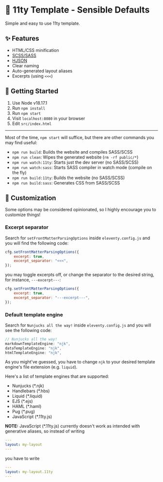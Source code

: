 # 📄 11ty Template - Sensible Defaults

Simple and easy to use 11ty template.

## ✨ Features

- HTML/CSS minification
- [SCSS/SASS](https://sass-lang.com/)
- [HJSON](https://hjson.github.io/)
- Clear naming
- Auto-generated layout aliases
- Excerpts (using `<<<`)


## 🚀 Getting Started

1. Use Node v18.17.1
2. Run `npm install`
3. Run `npm start`
4. Visit `localhost:8080` in your browser
5. Edit `src/index.html`

---

Most of the time, `npm start` will suffice, but there
are other commands you may find useful:

- `npm run build`: Builds the website and compiles SASS/SCSS
- `npm run clean`: Wipes the generated website (`rm -rf public/*`)
- `npm run watch:11ty`: Starts just the dev server (no SASS/SCSS)
- `npm run watch:sass`: Starts SASS compiler in watch mode (compile on the fly)
- `npm run build:11ty`: Builds the website (no SASS/SCSS)
- `npm run build:sass`: Generates CSS from SASS/SCSS

## 🔧 Customization

Some options may be considered opinionated, so
I highly encourage you to customize things!

### Excerpt separator

Search for `setFrontMatterParsingOptions` inside
`eleventy.config.js` and you will find the following
code:

```js
cfg.setFrontMatterParsingOptions({
    excerpt: true,
    excerpt_separator: "<<<",
});
```

you may toggle excerpts off, or change the separator to
the desired string, for instance, `---excerpt---`:

```js
cfg.setFrontMatterParsingOptions({
    excerpt: true,
    excerpt_separator: "---excerpt---",
});
```

### Default template engine

Search for `Nunjucks all the way!` inside
`eleventy.config.js` and you will see the following code:

```js
// Nunjucks all the way!
markdownTemplateEngine: "njk",
dataTemplateEngine: "njk",
htmlTemplateEngine: "njk",
```

As you might've guessed, you have to change `njk` to your
desired template engine's file extension (e.g. `liquid`).

Here's a list of template engines that are supported:

- Nunjucks (*.njk)
- Handlebars (*.hbs)
- Liquid (*.liquid)
- EJS (*.ejs)
- HAML (*.haml)
- Pug (*.pug)
- JavaScript (*.11ty.js)

**NOTE:** JavaScript (*.11ty.js)
currently doesn't work as intended with generative
aliases, so instead of writing

```yaml
---
layout: my-layout
---
```

you have to write

```yaml
---
layout: my-layout.11ty
---
```
